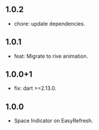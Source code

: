 ## 1.0.2
- chore: update dependencies.

## 1.0.1
- feat: Migrate to rive animation.  

## 1.0.0+1
- fix: dart >=2.13.0.

## 1.0.0
- Space Indicator on EasyRefresh.
